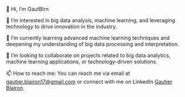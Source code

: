 👋 Hi, I’m GautBlrn

👀 I’m interested in big data analysis, machine learning, and leveraging technology to drive innovation in the industry.

🌱 I’m currently learning advanced machine learning techniques and deepening my understanding of big data processing and interpretation.

💞️ I’m looking to collaborate on projects related to big data analytics, machine learning applications, or technology-driven solutions.

📫 How to reach me: You can reach me via email at [gautier.blairon17@gmail.com](mailto:gautier.blairon17@gmail.com) or connect with me on LinkedIn [Gautier Blairon](https://www.linkedin.com/in/gautier-blairon-bb659016b/).
